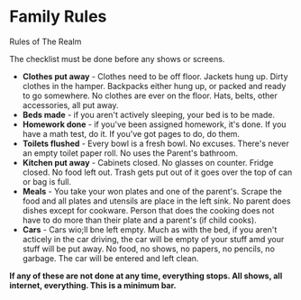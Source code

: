 # Family Rules

Rules of The Realm

The checklist must be done before any shows or screens.

+ **Clothes put away** - Clothes need to be off floor. Jackets hung up. 
Dirty clothes in the hamper. Backpacks either hung up, or packed and ready to go somewhere.
No clothes are ever on the floor. Hats, belts, other accessories, all 
put away.
+ **Beds made** - if you aren't actively sleeping, your bed is to be made.
+ **Homework done** - if you've been assigned homework, it's done. 
If you have a math test, do it. If you've got pages to do, do them.
+ **Toilets flushed** - Every bowl is a fresh bowl. No excuses. There's never 
an empty toilet paper roll. No uses the Parent's bathroom.
+ **Kitchen put away** - Cabinets closed. No glasses on counter. Fridge closed. 
No food left out. Trash gets put out of it goes over the top of can or bag is full.
+ **Meals** - You take your won plates and one of the parent's. Scrape the food and all plates and 
utensils are place in the left sink. No parent does dishes except for cookware. 
Person that does the cooking does not have to do more than their plate and a parent's (if child cooks).
+ **Cars** - Cars wio;ll bne left empty. Much as with the bed, if you aren't acticely in the car driving,
the car will be empty of your stuff amd your stuff will be put away. No food, no shows, no papers, 
no pencils, no garbage. The car will be entered and left clean.

**If any of these are not done at any time, everything stops. All shows,
all internet, everything. This is a minimum bar.**



 